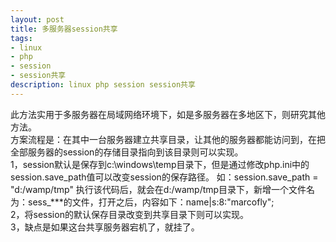 ```yaml
---
layout: post
title: 多服务器session共享
tags:
- linux
- php
- session
- session共享
description: linux php session session共享
---
```

此方法实用于多服务器在局域网络环境下，如是多服务器在多地区下，则研究其他方法。
<br>
方案流程是：在其中一台服务器建立共享目录，让其他的服务器都能访问到，在把全部服务器的session的存储目录指向到该目录则可以实现。 
<br>
1，session默认是保存到c:\windows\temp目录下，但是通过修改php.ini中的session.save_path值可以改变session的保存路径。 
如：session.save_path = "d:/wamp/tmp" 
执行该代码后，就会在d:/wamp/tmp目录下，新增一个文件名为：sess_***的文件，打开之后，内容如下：name|s:8:"marcofly"; 
<br>
2，将session的默认保存目录改变到共享目录下则可以实现。
<br>
3，缺点是如果这台共享服务器宕机了，就挂了。
<br>